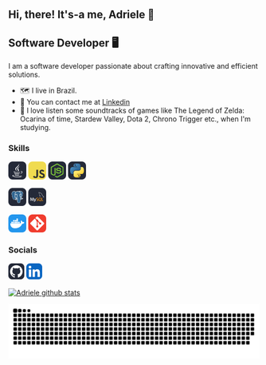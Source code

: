 Hi, there! It's-a me, Adriele :bug:	
------------------------------
Software Developer :desktop_computer:
------------------------------
I am a software developer passionate about crafting innovative and efficient solutions. 

*   :world_map:	I live in Brazil.
*   💬 You can contact me at <a style="color: inherit;" href="https://www.linkedin.com/in/adrieleprimo/">Linkedin</a>
*   :seedling:  I love listen some soundtracks of games like The Legend of Zelda: Ocarina of time, Stardew Valley, Dota 2, Chrono Trigger etc., when I'm studying.
  ### Skills   
<p align="left">
  
<a href="https://www.oracle.com/java/" target="_blank" rel="noreferrer"><img src="https://github.com/tandpfun/skill-icons/blob/main/icons/Java-Dark.svg" width="36" height="36" alt="Java" /></a>
<a href="https://developer.mozilla.org/en-US/docs/Web/JavaScript" target="_blank" rel="noreferrer"><img src="https://github.com/tandpfun/skill-icons/blob/main/icons/JavaScript.svg" width="36" height="36" alt="JavaScript" /></a>
<a href="https://nodejs.org/en" target="_blank" rel="noreferrer"><img src="https://github.com/tandpfun/skill-icons/blob/main/icons/NodeJS-Dark.svg" width="36" height="36" alt="Node.js" /></a>
<a href="https://www.python.org/" target="_blank" rel="noreferrer"><img src="https://github.com/tandpfun/skill-icons/blob/main/icons/Python-Dark.svg" width="36" height="36" alt="Python" /></a>
</p>
<p align="left">

<a href="https://www.postgresql.org/" target="_blank" rel="noreferrer"><img src="https://github.com/tandpfun/skill-icons/blob/main/icons/PostgreSQL-Dark.svg" width="36" height="36" alt="PostgreSQL" /></a>
<a href="https://www.mysql.com/" target="_blank" rel="noreferrer"><img src="https://github.com/tandpfun/skill-icons/blob/main/icons/MySQL-Dark.svg" width="36" height="36" alt="Mysql" /></a>
</p>
<p align="left">
<a href="https://www.docker.com/" target="_blank" rel="noreferrer"><img src="https://github.com/tandpfun/skill-icons/blob/main/icons/Docker.svg" width="36" height="36" alt="Docker" /></a>
<a href="https://git-scm.com/" target="_blank" rel="noreferrer"><img src="https://github.com/tandpfun/skill-icons/blob/main/icons/Git.svg" width="36" height="36" alt="Git" /></a>
</p>

### Socials    
<p align="left">
  
<a href="https://www.github.com/adrieleprimo" target="_blank" rel="noreferrer"><img src="https://github.com/tandpfun/skill-icons/blob/main/icons/Github-Dark.svg" width="32" height="32" /></a>
 <a href="https://www.linkedin.com/in/adrieleprimo" target="_blank" rel="noreferrer"><img src="https://github.com/tandpfun/skill-icons/blob/main/icons/LinkedIn.svg" width="32" height="32" /></a>

<a href="https://github.com/adrieleprimo">
 <img  src="https://github-readme-stats.vercel.app/api?username=adrieleprimo&show_icons=true&theme=dark&line_height=27&rank_icon=github" alt="Adriele github stats" width= "600px" align="center" >
  <p align="center">
</a>
                    

 







![github-contribution-grid-snake](https://github.com/adrieleprimo/adrieleprimo/blob/output/github-contribution-grid-snake.svg)

